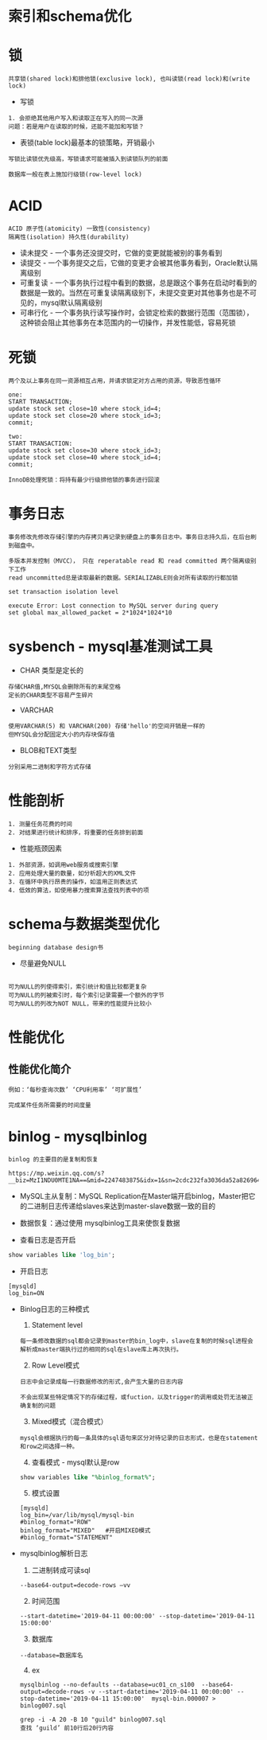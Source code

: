 
# 索引和schema优化

# 锁
```
共享锁(shared lock)和排他锁(exclusive lock), 也叫读锁(read lock)和(write lock)
```
   - 写锁
   ```
   1. 会拒绝其他用户写入和读取正在写入的同一次源
   问题：若是用户在读取的时候，还能不能加和写锁？
   ```

   - 表锁(table lock)最基本的锁策略，开销最小
   ```
   写锁比读锁优先级高，写锁请求可能被插入到读锁队列的前面
   ```
   ```
   数据库一般在表上施加行级锁(row-level lock)
   ```
# ACID
```
ACID 原子性(atomicity) 一致性(consistency) 
隔离性(isolation) 持久性(durability)
```

- 读未提交 - 一个事务还没提交时，它做的变更就能被别的事务看到
- 读提交 - 一个事务提交之后，它做的变更才会被其他事务看到，Oracle默认隔离级别
- 可重复读 - 一个事务执行过程中看到的数据，总是跟这个事务在启动时看到的数据是一致的。当然在可重复读隔离级别下，未提交变更对其他事务也是不可见的，mysql默认隔离级别
- 可串行化 - 一个事务执行读写操作时，会锁定检索的数据行范围（范围锁），这种锁会阻止其他事务在本范围内的一切操作，并发性能低，容易死锁

# 死锁
```
两个及以上事务在同一资源相互占用，并请求锁定对方占用的资源，导致恶性循环
```
```
one:
START TRANSACTION;
update stock set close=10 where stock_id=4;
update stock set close=20 where stock_id=3;
commit;

two:
START TRANSACTION:
update stock set close=30 where stock_id=3;
update stock set close=40 where stock_id=4;
commit;
```
```
InnoDB处理死锁：将持有最少行级排他锁的事务进行回滚
```

# 事务日志
```
事务修改先修改存储引擎的内存拷贝再记录到硬盘上的事务日志中。事务日志持久后，在后台刷到磁盘中。
```
```
多版本并发控制（MVCC）， 只在 reperatable read 和 read committed 两个隔离级别下工作
read uncommitted总是读取最新的数据。SERIALIZABLE则会对所有读取的行都加锁
```
```
set transaction isolation level

execute Error: Lost connection to MySQL server during query
set global max_allowed_packet = 2*1024*1024*10
```
# sysbench - mysql基准测试工具
   - CHAR 类型是定长的
   ```
   存储CHAR值,MYSQL会删除所有的末尾空格
   定长的CHAR类型不容易产生碎片
   ```
   - VARCHAR
   ```
   使用VARCHAR(5) 和 VARCHAR(200) 存储'hello'的空间开销是一样的
   但MYSQL会分配固定大小的内存块保存值
   ```
   - BLOB和TEXT类型
   ```
   分别采用二进制和字符方式存储
   ```


# 性能剖析
```
1. 测量任务花费的时间
2. 对结果进行统计和排序，将重要的任务排到前面
```
   - 性能瓶颈因素
   ```
   1. 外部资源，如调用web服务或搜索引擎
   2. 应用处理大量的数量，如分析超大的XML文件
   3. 在循环中执行昂贵的操作，如滥用正则表达式
   4. 低效的算法，如使用暴力搜索算法查找列表中的项
   ```

# schema与数据类型优化
```
beginning database design书
```
   - 尽量避免NULL
   ```
   
   可为NULL的列使得索引，索引统计和值比较都更复杂
   可为NULL的列被索引时，每个索引记录需要一个额外的字节
   可为NULL的列改为NOT NULL，带来的性能提升比较小
   ```

# 性能优化
   ## 性能优化简介
   ```
   例如：‘每秒查询次数’ ‘CPU利用率’ ‘可扩展性’
   ```
   ```
   完成某件任务所需要的时间度量
   ```



# binlog - mysqlbinlog  
   ```
   binlog 的主要目的是复制和恢复
   ```
   ```
   https://mp.weixin.qq.com/s?__biz=MzI1NDU0MTE1NA==&mid=2247483875&idx=1&sn=2cdc232fa3036da52a826964996506a8&chksm=e9c2edeedeb564f891b34ef1e47418bbe6b8cb6dcb7f48b5fa73b15cf1d63172df1a173c75d0&scene=0&xtrack=1&key=e3977f8a79490c6345befb88d0bbf74cbdc6b508a52e61ea076c830a5b64c552def6c6ad848d4bcc7a1d21e53e30eb5c1ead33acdb97df779d0e6fa8a0fbe4bda32c04077ea0d3511bc9f9490ad0b46c&ascene=1&uin=MjI4MTc0ODEwOQ%3D%3D&devicetype=Windows+7&version=62060719&lang=zh_CN&pass_ticket=h8jyrQ71hQc872LxydZS%2F3aU1JXFbp4raQ1KvY908BcKBeSBtXFgBY9IS9ZaLEDi
   ```
   - MySQL主从复制：MySQL Replication在Master端开启binlog，Master把它的二进制日志传递给slaves来达到master-slave数据一致的目的

   - 数据恢复：通过使用 mysqlbinlog工具来使恢复数据

   - 查看日志是否开启
   ```sql
   show variables like 'log_bin';
   ```

   - 开启日志
   ```
   [mysqld]
   log_bin=ON
   ```

   - Binlog日志的三种模式
      1. Statement level
      ```
      每一条修改数据的sql都会记录到master的bin_log中，slave在复制的时候sql进程会解析成master端执行过的相同的sql在slave库上再次执行。
      ```
      2. Row Level模式
      ```
      日志中会记录成每一行数据修改的形式,会产生大量的日志内容
      ```
      ```
      不会出现某些特定情况下的存储过程，或fuction，以及trigger的调用或处罚无法被正确复制的问题
      ```
      3. Mixed模式（混合模式）
      ```
      mysql会根据执行的每一条具体的sql语句来区分对待记录的日志形式，也是在statement和row之间选择一种。
      ```
      4. 查看模式 - mysql默认是row
      ```sql
      show variables like "%binlog_format%";
      ```
      5. 模式设置
      ```
      [mysqld]
      log_bin=/var/lib/mysql/mysql-bin
      #binlog_format="ROW"
      binlog_format="MIXED"   #开启MIXED模式
      #binlog_format="STATEMENT"
      ```

   - mysqlbinlog解析日志  
      1. 二进制转成可读sql
      ```
      --base64-output=decode-rows –vv
      ```
      2. 时间范围
      ```
      --start-datetime='2019-04-11 00:00:00' --stop-datetime='2019-04-11 15:00:00'
      ```
      3. 数据库
      ```
      --database=数据库名
      ```
      4. ex
      ```
      mysqlbinlog --no-defaults --database=uc01_cn_s100  --base64-output=decode-rows -v --start-datetime='2019-04-11 00:00:00' --stop-datetime='2019-04-11 15:00:00'  mysql-bin.000007 > binlog007.sql
      ```
      ```
      grep -i -A 20 -B 10 "guild" binlog007.sql
      查找 ‘guild’ 前10行后20行内容
      ```

   
# 